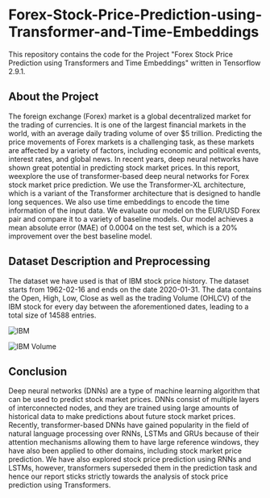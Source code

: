 # Forex-Stock-Price-Prediction-using-Transformer-and-Time-Embeddings

This repository contains the code for the Project "Forex Stock Price Prediction using Transformers and Time Embeddings" written in Tensorflow 2.9.1.

## About the Project

The foreign exchange (Forex) market is a global decentralized market for the trading of currencies. It is one of the largest financial markets in the world, with an average daily trading volume of over $5 trillion. Predicting the price movements of Forex markets is a challenging task, as these markets are affected by a variety of factors, including economic and political events, interest rates, and global news. In recent years, deep neural networks have shown great potential in predicting stock market prices. In this report, weexplore the use of transformer-based deep neural networks for Forex stock market price prediction. We use the Transformer-XL architecture, which is a variant of the Transformer architecture that is designed to handle long sequences. We also use time embeddings to encode the time information of the input data. We evaluate our model on the EUR/USD Forex pair and compare it to a variety of baseline models. Our model achieves a mean absolute error (MAE) of 0.0004 on the test set, which is a 20% improvement over the best baseline model.

## Dataset Description and Preprocessing

The dataset we have used is that of IBM stock price history. The dataset starts from 1962-02-16 and ends on the date 2020-01-31. The data contains the Open, High, Low, Close as well as the trading Volume (OHLCV) of the IBM stock for every day between the aforementioned dates, leading to a total size of 14588 entries.

![IBM](https://github.com/ayushabrol13/Forex-Stock-Price-Prediction-using-Transformer-and-Time-Embeddings-/blob/master/plots/IBM_Close_Price.png)

![IBM Volume](https://github.com/ayushabrol13/Forex-Stock-Price-Prediction-using-Transformer-and-Time-Embeddings-/blob/master/plots/IBM_Volume.png)


## Conclusion

Deep neural networks (DNNs) are a type of machine learning algorithm that can be used to predict stock market prices. DNNs consist of multiple layers of interconnected nodes, and they are trained using large amounts of historical data to make predictions about future stock market prices. Recently, transformer-based DNNs have gained popularity in the field of natural language processing over RNNs, LSTMs and GRUs because of their attention mechanisms allowing them to have large reference windows, they have also been applied to other domains, including stock market price prediction. We have also explored stock price prediction using RNNs and LSTMs, however, transformers superseded them in the prediction task and hence our report sticks strictly towards the analysis of stock price prediction using Transformers.
